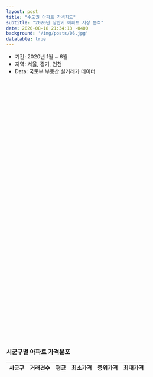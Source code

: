 ```yaml
---
layout: post
title: "수도권 아파트 가격지도"
subtitle: "2020년 상반기 아파트 시장 분석"
date: 2020-08-18 21:34:13 -0400
background: '/img/posts/06.jpg'
datatable: true
---
```


- 기간: 2020년 1월 ~ 6월
- 지역: 서울, 경기, 인천
- Data: 국토부 부동산 실거래가 데이터

<html>
<head>
  <title>APT price</title>
  <link rel="stylesheet" href="https://unpkg.com/leaflet@1.6.0/dist/leaflet.css"
    integrity="sha512-xwE/Az9zrjBIphAcBb3F6JVqxf46+CDLwfLMHloNu6KEQCAWi6HcDUbeOfBIptF7tcCzusKFjFw2yuvEpDL9wQ=="
    crossorigin=""/>
  <script src="https://unpkg.com/leaflet@1.6.0/dist/leaflet.js"
    integrity="sha512-gZwIG9x3wUXg2hdXF6+rVkLF/0Vi9U8D2Ntg4Ga5I5BZpVkVxlJWbSQtXPSiUTtC0TjtGOmxa1AJPuV0CPthew=="
    crossorigin=""></script>
  <style>
    #mapid {width: 100%; height: 700px; }
    .info { padding: 6px 8px; font: 14px/16px Arial, Helvetica, sans-serif; background: white; background: rgba(255,255,255,0.8); box-shadow: 0 0 15px rgba(0,0,0,0.2); border-radius: 5px; } .info h4 { margin: 0 0 5px; color: #777; }
    .legend { text-align: left; line-height: 18px; color: #555; } .legend i { width: 18px; height: 18px; float: left; margin-right: 8px; opacity: 0.7; }
  </style>
  <meta name="viewport" content="width=device-width, initial-scale=1.0, maximum-scale=1.0, user-scalable=no" />
</head>
<body>

  <div id="mapid"></div>

  <script>

  // initialize the map
  var mymap = L.map('mapid').setView([37.541, 126.989], 8);
  var metropolitan = {% include metropolitan_price.json %}
  var geojson;
  
  function getColor(d) {
    return d > 200000 ? '#800026' :
           d > 100000 ? '#BD0026' :
           d > 80000  ? '#E31A1C' :
           d > 60000  ? '#FC4E2A' :
           d > 40000  ? '#FD8D3C' :
           d > 20000  ? '#FEB24C' :
           d > 10000  ? '#FED976' :
                        '#FFEDA0' ;
  }

  function style(feature) {
    return {
        fillColor: getColor(feature.properties.price),
        weight: 2,
        opacity: 1,
        color: 'white',
        dashArray: '3',
        fillOpacity: 0.7
    };
  }
  
  function highlightFeature(e) {
    var layer = e.target;

    layer.setStyle({
        weight: 5,
        color: '#666',
        dashArray: '',
        fillOpacity: 0.7
    });

    if (!L.Browser.ie && !L.Browser.opera && !L.Browser.edge) {
        layer.bringToFront();
    }
    info.update(layer.feature.properties);
  }
  
  function showFeature(e) {
    geojson.resetStyle(e.target);
    
    var layer = e.target;
    
    layer.setStyle({
        weight: 5,
        color: '#666',
        dashArray: '',
        fillOpacity: 0.7
    });

    if (!L.Browser.ie && !L.Browser.opera && !L.Browser.edge) {
        layer.bringToFront();
    }
    info.update(layer.feature.properties);
  }

  function resetHighlight(e) {
    geojson.resetStyle(e.target);
    info.update();
  }
  
  function zoomToFeature(e) {
    map.fitBounds(e.target.getBounds());
  }
  
  function onEachFeature(feature, layer) {
    layer.on({
        click: showFeature,
        mouseover: highlightFeature,
        mouseout: resetHighlight
    });
  }
  
  // load a tile layer
  L.tileLayer('https://api.mapbox.com/styles/v1/{id}/tiles/{z}/{x}/{y}?access_token={accessToken}', {
      attribution: 'Map data &copy; <a href="https://www.openstreetmap.org/">OpenStreetMap</a> contributors, <a href="https://creativecommons.org/licenses/by-sa/2.0/">CC-BY-SA</a>, Imagery © <a href="https://www.mapbox.com/">Mapbox</a>',
      maxZoom: 18,
      id: 'mapbox/streets-v11',
      tileSize: 512,
      zoomOffset: -1,
      accessToken: 'pk.eyJ1IjoiamlyZWhiYWsiLCJhIjoiY2thN29kam43MDFydDJzbnZjc215YXRwYiJ9.jpgsHugzt-5Duo__PUDdPA'
  }).addTo(mymap);
  

  geojson = L.geoJson(metropolitan, {
    style: style,
    onEachFeature: onEachFeature
  }).bindTooltip(function (layer) {
    return '<b>' + layer.feature.properties.SIG_KOR_NM + '</b><br />' + layer.feature.properties.price + ' 만원'
  }
  ).addTo(mymap);
  
  var info = L.control();

  info.onAdd = function (map) {
    
    this._div = L.DomUtil.create('div', 'info'); // create a div with a class "info"
    this.update();
    return this._div;
  };

  // method that we will use to update the control based on feature properties passed
  info.update = function (props) {
    
    this._div.innerHTML = '<h4>수도권 APT 매매 중위가격</h4>' +  (props ?
        '<b>' + props.SIG_KOR_NM + '</b><br />' + props.price + ' 만원'
        : '지도에 마우스를 갖다 대세요');
  };

  info.addTo(mymap);
  
  var legend = L.control({position: 'bottomright'});

  legend.onAdd = function (map) {

    var div = L.DomUtil.create('div', 'info legend'),
        grades = [0, 10000, 20000, 40000, 60000, 80000, 100000, 200000],
        labels = [];

    // loop through our density intervals and generate a label with a colored square for each interval
    for (var i = 0; i < grades.length; i++) {
        div.innerHTML +=
            '<i style="background:' + getColor(grades[i] + 1) + '"></i> ' +
            grades[i] + (grades[i + 1] ? '&ndash;' + grades[i + 1] + '<br>' : '+');
    }

    return div;
  };

  legend.addTo(mymap);
  
  </script>
</body>
</html>



<html>
<head>
  <title>DataTable</title>
  <meta charset="utf-8">
  <link rel="stylesheet" type="text/css" href="https://cdn.datatables.net/1.10.18/css/jquery.dataTables.min.css"/>
  <script src="https://code.jquery.com/jquery-3.3.1.js"></script>
  <script src="https://cdn.datatables.net/1.10.18/js/jquery.dataTables.min.js"></script>
  <style>
    th { font-size: 15px; }
    .dataTables_wrapper { font-size: 14px }
  </style>

</head>
  
<body>
<h3>시군구별 아파트 가격분포</h3>
  <table id="Table" class="display" width="90%">
    <thead>
            <tr>
                <th>시군구</th>
                <th>거래건수</th>
                <th>평균</th>
                <th>최소가격</th>
                <th>중위가격</th>
                <th>최대가격</th>
            </tr>
    </thead>
  </table>
  <script>
  
  var jsonData = {% include metropolitan_apt_price_table.json %};
  var AptPrice = $("#Table");
 
  AptPrice.DataTable ({
      "data" : jsonData,
      "columns" : [
            {"data": "시군구"},
            {"data": "count"},
            {"data": "mean"},
            {"data": "min"},
            {"data": "50%"},
            {"data": "max"}
          ],
      paging: false,
      ordering: true
  });
  
  </script>  
</body>
</html>
